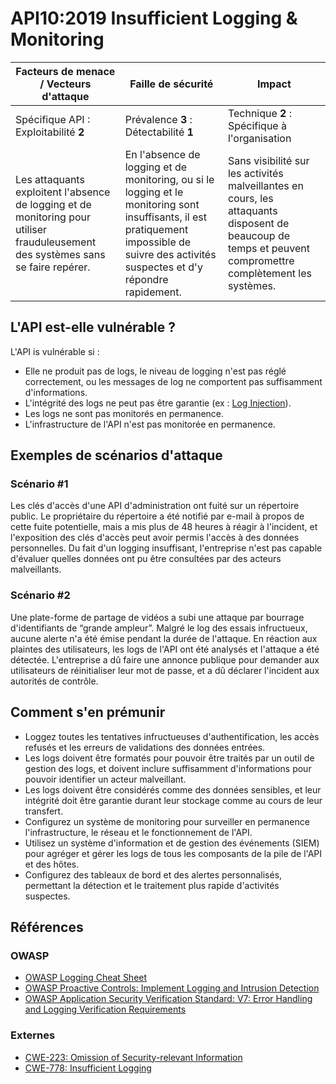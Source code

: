 # API10:2019 Insufficient Logging & Monitoring

| Facteurs de menace / Vecteurs d'attaque | Faille de sécurité | Impact |
| - | - | - |
| Spécifique API : Exploitabilité **2** | Prévalence **3** : Détectabilité **1** | Technique **2** : Spécifique à l'organisation |
| Les attaquants exploitent l'absence de logging et de monitoring pour utiliser frauduleusement des systèmes sans se faire repérer. | En l'absence de logging et de monitoring, ou si le logging et le monitoring sont insuffisants, il est pratiquement impossible de suivre des activités suspectes et d'y répondre rapidement. | Sans visibilité sur les activités malveillantes en cours, les attaquants disposent de beaucoup de temps et peuvent compromettre complètement les systèmes. |

## L'API est-elle vulnérable ?

L'API is vulnérable si :

* Elle ne produit pas de logs, le niveau de logging n'est pas réglé
  correctement, ou les messages de log ne comportent pas suffisamment
  d'informations.
* L'intégrité des logs ne peut pas être garantie (ex : [Log Injection][1]).
* Les logs ne sont pas monitorés en permanence.
* L'infrastructure de l'API n'est pas monitorée en permanence.

## Exemples de scénarios d'attaque

### Scénario #1

Les clés d'accès d'une API d'administration ont fuité sur un répertoire public.
Le propriétaire du répertoire a été notifié par e-mail à propos de cette fuite
potentielle, mais a mis plus de 48 heures à réagir à l'incident, et
l'exposition des clés d'accès peut avoir permis l'accès à des données
personnelles. Du fait d'un logging insuffisant, l'entreprise n'est pas capable
d'évaluer quelles données ont pu être consultées par des acteurs malveillants.

### Scénario #2

Une plate-forme de partage de vidéos a subi une attaque par bourrage
d'identifiants de “grande ampleur”. Malgré le log des essais infructueux,
aucune alerte n'a été émise pendant la durée de l'attaque. En réaction aux
plaintes des utilisateurs, les logs de l'API ont été analysés et l'attaque a
été détectée. L'entreprise a dû faire une annonce publique pour demander aux
utilisateurs de réinitialiser leur mot de passe, et a dû déclarer l'incident
aux autorités de contrôle.

## Comment s'en prémunir

* Loggez toutes les tentatives infructueuses d'authentification, les accès
  refusés et les erreurs de validations des données entrées.
* Les logs doivent être formatés pour pouvoir être traités par un outil de
  gestion des logs, et doivent inclure suffisamment d'informations pour pouvoir
  identifier un acteur malveillant.
* Les logs doivent être considérés comme des données sensibles, et leur
  intégrité doit être garantie durant leur stockage comme au cours de leur transfert.
* Configurez un système de monitoring pour surveiller en permanence
  l'infrastructure, le réseau et le fonctionnement de l'API.
* Utilisez un système d'information et de gestion des événements (SIEM) pour
  agréger et gérer les logs de tous les composants de la pile de l'API et des
  hôtes.
* Configurez des tableaux de bord et des alertes personnalisés, permettant la
  détection et le traitement plus rapide d'activités suspectes.

## Références

### OWASP

* [OWASP Logging Cheat Sheet][2]
* [OWASP Proactive Controls: Implement Logging and Intrusion Detection][3]
* [OWASP Application Security Verification Standard: V7: Error Handling and
  Logging Verification Requirements][4]

### Externes

* [CWE-223: Omission of Security-relevant Information][5]
* [CWE-778: Insufficient Logging][6]

[1]: https://www.owasp.org/index.php/Log_Injection
[2]: https://www.owasp.org/index.php/Logging_Cheat_Sheet
[3]: https://www.owasp.org/index.php/OWASP_Proactive_Controls
[4]: https://github.com/OWASP/ASVS/blob/master/4.0/en/0x15-V7-Error-Logging.md
[5]: https://cwe.mitre.org/data/definitions/223.html
[6]: https://cwe.mitre.org/data/definitions/778.html
